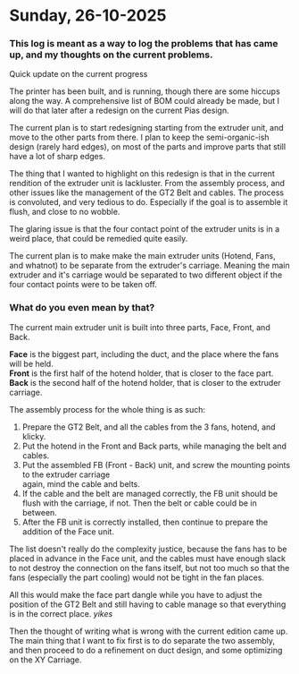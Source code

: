 # Sunday, 26-10-2025
### This log is meant as a way to log the problems that has came up, and my thoughts on the current problems.

Quick update on the current progress

The printer has been built, and is running, though there are some hiccups along the way.
A comprehensive list of BOM could already be made, but I will do that later after a redesign on the current Pias design.

The current plan is to start redesigning starting from the extruder unit, and move to the other parts from there.
I plan to keep the semi-organic-ish design (rarely hard edges), on most of the parts and improve parts that still have a lot of sharp edges.

The thing that I wanted to highlight on this redesign is that in the current rendition of the extruder unit is lackluster.
From the assembly process, and other issues like the management of the GT2 Belt and cables. The process is convoluted, and very tedious to do.
Especially if the goal is to assemble it flush, and close to no wobble.

The glaring issue is that the four contact point of the extruder units is in a weird place, that could be remedied quite easily.

The current plan is to make make the main extruder units (Hotend, Fans, and whatnot) to be separate from the extruder's carriage.
Meaning the main extruder and it's carriage would be separated to two different object if the four contact points were to be taken off.

### What do you even mean by that?

The current main extruder unit is built into three parts, Face, Front, and Back.  

**Face** is the biggest part, including the duct, and the place where the fans will be held.  
**Front** is the first half of the hotend holder, that is closer to the face part.  
**Back** is the second half of the hotend holder, that is closer to the extruder carriage.  

The assembly process for the whole thing is as such:  

1. Prepare the GT2 Belt, and all the cables from the 3 fans, hotend, and klicky.
2. Put the hotend in the Front and Back parts, while managing the belt and cables.
3. Put the assembled FB (Front - Back) unit, and screw the mounting points to the extruder carriage  
   again, mind the cable and belts.
4. If the cable and the belt are managed correctly, the FB unit should be flush with the carriage, if not. Then the belt or cable could be in between.
5. After the FB unit is correctly installed, then continue to prepare the addition of the Face unit.

The list doesn't really do the complexity justice, because the fans has to be placed in advance in the Face unit,
and the cables must have enough slack to not destroy the connection on the fans itself, but not too much so that the fans (especially the part cooling)
would not be tight in the fan places.

All this would make the face part dangle while you have to adjust the position of the GT2 Belt and still having to cable manage so that everything is in the correct place. _yikes_

Then the thought of writing what is wrong with the current edition came up.  
The main thing that I want to fix first is to do separate the two assembly, and then proceed to do a refinement on duct design, and some optimizing on the XY Carriage.


